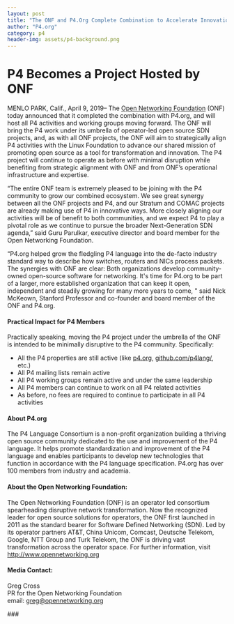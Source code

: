 ```yaml
---
layout: post
title: "The ONF and P4.Org Complete Combination to Accelerate Innovation in Operator-Led Open Source"
author: "P4.org"
category: p4
header-img: assets/p4-background.png
---
```


# P4 Becomes a Project Hosted by ONF

MENLO PARK, Calif., April 9, 2019– The [Open Networking
Foundation](https://opennetworking.org) (ONF) today announced that it
completed the combination with P4.org, and will host all P4 activities
and working groups moving forward. The ONF will bring the P4 work
under its umbrella of operator-led open source SDN projects, and, as
with all ONF projects, the ONF will aim to strategically align P4
activities with the Linux Foundation to advance our shared mission of
promoting open source as a tool for transformation and innovation. The
P4 project will continue to operate as before with minimal disruption
while benefiting from strategic alignment with ONF and from ONF’s
operational infrastructure and expertise.

“The entire ONF team is extremely pleased to be joining with the P4
community to grow our combined ecosystem. We see great synergy between
all the ONF projects and P4, and our Stratum and COMAC projects are
already making use of P4 in innovative ways. More closely aligning our
activities will be of benefit to both communities, and we expect P4 to
play a pivotal role as we continue to pursue the broader
Next-Generation SDN agenda,” said Guru Parulkar, executive director
and board member for the Open Networking Foundation.

“P4.org helped grow the fledgling P4 language into the de-facto
industry standard way to describe how switches, routers and NICs
process packets. The synergies with ONF are clear: Both organizations
develop community-owned open-source software for networking. It's time
for P4.org to be part of a larger, more established organization that
can keep it open, independent and steadily growing for many more years
to come, " said Nick McKeown, Stanford Professor and co-founder and
board member of the ONF and P4.org.

#### Practical Impact for P4 Members

Practically speaking, moving the P4 project under the umbrella of the ONF is intended to be minimally disruptive to the P4 community.  Specifically:
* All the P4 properties are still active (like [p4.org](https://p4.org), [github.com/p4lang/](https://github.com/p4lang), etc.)
* All P4 mailing lists remain active
* All P4 working groups remain active and under the same leadership
* All P4 members can continue to work on all P4 related activities
* As before, no fees are required to continue to participate in all P4 activities

#### About P4.org

The P4 Language Consortium is a non-profit organization building a
thriving open source community dedicated to the use and improvement of
the P4 language. It helps promote standardization and improvement of
the P4 language and enables participants to develop new technologies
that function in accordance with the P4 language specification. P4.org
has over 100 members from industry and academia.

#### About the Open Networking Foundation:

The Open Networking Foundation (ONF) is an operator led consortium
spearheading disruptive network transformation. Now the recognized
leader for open source solutions for operators, the ONF first launched
in 2011 as the standard bearer for Software Defined Networking (SDN).
Led by its operator partners AT&T, China Unicom, Comcast, Deutsche
Telekom, Google, NTT Group and Turk Telekom, the ONF is driving vast
transformation across the operator space. For further information,
visit http://www.opennetworking.org

#### Media Contact:
Greg Cross<br />
PR for the Open Networking Foundation<br />
email: [greg@opennetworking.org](mailto:greg@opennetworking.org) <br />

&#35;&#35;&#35;
